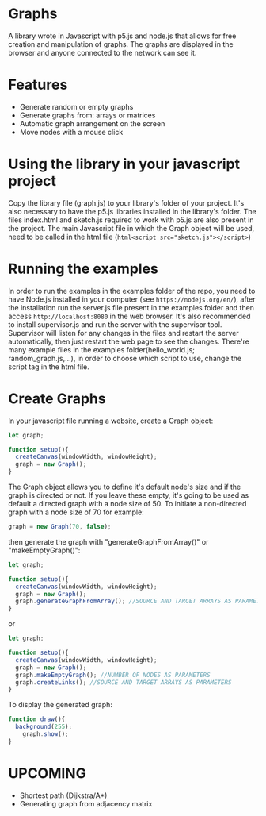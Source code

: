 # Graphs

A library wrote in Javascript with p5.js and node.js that allows for free creation and manipulation of graphs. The graphs are displayed in the browser and anyone connected to the network can see it.

# Features

- Generate random or empty graphs
- Generate graphs from: arrays or matrices
- Automatic graph arrangement on the screen
- Move nodes with a mouse click

# Using the library in your javascript project

Copy the library file (graph.js) to your library's folder of your project. It's also necessary to have the p5.js libraries installed in the library's folder. The files index.html and sketch.js required to work with p5.js are also present in the project. The main Javascript file in which the Graph object will be used, need to be called in the html file (```html<script src="sketch.js"></script>```)

# Running the examples

In order to run the examples in the examples folder of the repo, you need to have Node.js installed in your computer (see `https://nodejs.org/en/`), after the installation run the server.js file present in the examples folder and then access `http://localhost:8080` in the web browser. It's also recommended to install supervisor.js and run the server with the supervisor tool. Supervisor will listen for any changes in the files and restart the server automatically, then just restart the web page to see the changes.
There're many example files in the examples folder(hello_world.js; random_graph.js,...), in order to choose which script to use, change the script tag in the html file.

# Create Graphs

In your javascript file running a website, create a Graph object:
```javascript
let graph;

function setup(){
  createCanvas(windowWidth, windowHeight);
  graph = new Graph();
}
```

The Graph object allows you to define it's default node's size and if the graph is directed or not. If you leave these empty, it's going to be used as default a directed graph with a node size of 50.
To initiate a non-directed graph with a node size of 70 for example:
```javascript
graph = new Graph(70, false);
```
then generate the graph with "generateGraphFromArray()" or "makeEmptyGraph()":

```javascript
let graph;

function setup(){
  createCanvas(windowWidth, windowHeight);
  graph = new Graph();
  graph.generateGraphFromArray(); //SOURCE AND TARGET ARRAYS AS PARAMETERS
}
```
or

```javascript
let graph;

function setup(){
  createCanvas(windowWidth, windowHeight);
  graph = new Graph();
  graph.makeEmptyGraph(); //NUMBER OF NODES AS PARAMETERS
  graph.createLinks(); //SOURCE AND TARGET ARRAYS AS PARAMETERS
}
```

To display the generated graph:

```javascript
function draw(){
  background(255);
	graph.show();
}
```

# UPCOMING

- Shortest path (Dijkstra/A*)
- Generating graph from adjacency matrix
